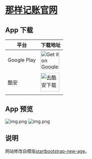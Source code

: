 # [那样记账官网](https://wallet.bakumon.me/)

## App 下载

| 平台 | 下载地址 |
| ---- | ---- |
| Google Play | <a href='https://play.google.com/store/apps/details?id=me.bakumon.moneykeeper&pcampaignid=MKT-Other-global-all-co-prtnr-py-PartBadge-Mar2515-1'><img alt='Get it on Google Play' src='https://i.loli.net/2018/06/27/5b32eac49f930.png' height="60"/>
</a> |
| 酷安 | <a href='https://www.coolapk.com/apk/me.bakumon.moneykeeper'><img alt='去酷安下载' src='https://ws4.sinaimg.cn/large/006tNc79ly1fsphx16ybdj30go06st8q.jpg' height="60"/>
</a> |

## App 预览

![img.png](https://ws3.sinaimg.cn/large/005BYqpgly1g0rs78pr4jj31q10u0tn4.jpg)
![img.png](https://ws3.sinaimg.cn/large/005BYqpgly1g0rs7po4ihj31q10u0dto.jpg)


## 说明

网站修改自模版[startbootstrap-new-age](https://github.com/BlackrockDigital/startbootstrap-new-age)。

